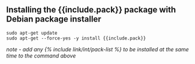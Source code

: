 ## **Installing the {{include.pack}} package with Debian package installer**

    sudo apt-get update
    sudo apt-get --force-yes -y install {{include.pack}}
    
*note - add any {% include link/int/pack-list %} to be installed at the same time to the command above*
